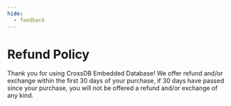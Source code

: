 ```yaml
---
hide:
  - feedback
---
```


# Refund Policy
Thank you for using CrossDB Embedded Database!
We offer refund and/or exchange within the first 30 days of your purchase, if 30 days have passed since your purchase, you will not be offered a refund and/or exchange of any kind.
